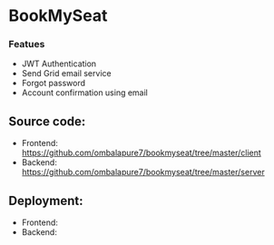 # BookMySeat

### Featues
- JWT Authentication
- Send Grid email service
- Forgot password
- Account confirmation using email

## Source code:
- Frontend: https://github.com/ombalapure7/bookmyseat/tree/master/client
- Backend: https://github.com/ombalapure7/bookmyseat/tree/master/server

## Deployment:
- Frontend:
- Backend:
